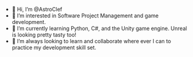 - 👋 Hi, I’m @AstroClef
- 👀 I’m interested in Software Project Management and game development.
- 🌱 I’m currently learning Python, C#, and the Unity game engine. Unreal is looking pretty tasty too!
- 💞️ I’m always looking to learn and collaborate where ever I can to practice my development skill set.

<!---
AstroClef/AstroClef is a ✨ special ✨ repository because its `README.md` (this file) appears on your GitHub profile.
You can click the Preview link to take a look at your changes.
--->
